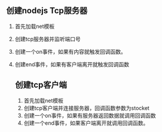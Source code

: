 ## 创建nodejs Tcp服务器

1. 首先加载net模板

2. 创建tcp服务器并监听端口号

3. 创建一个on事件，如果有内容就触发回调函数。

4. 创建end事件，如果有客户端离开就触发回调函数

   ## 创建tcp客户端

   1. 首先加载net模板
   2. 创建tcp客户端并连接服务器，回调函数参数为stocket
   3. 创建一个on事件，如果有服务器返回数据就调用回调函数
   4. 创建一个end事件，如果客户端离开就调用回调函数。
